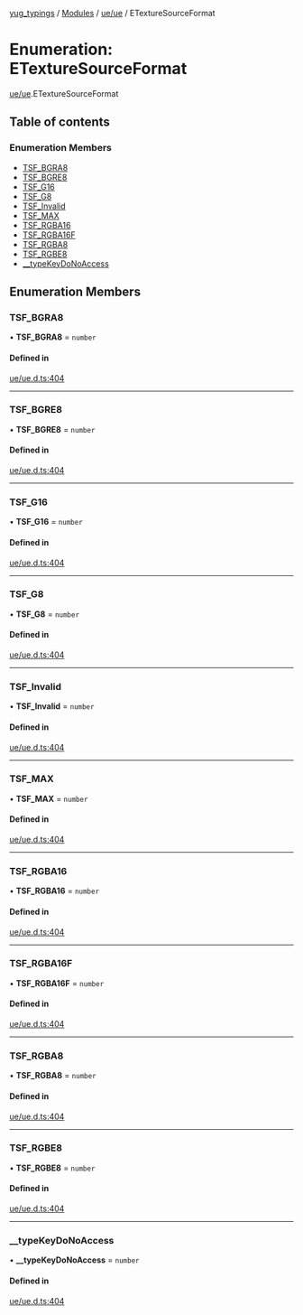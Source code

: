 [yug_typings](../README.md) / [Modules](../modules.md) / [ue/ue](../modules/ue_ue.md) / ETextureSourceFormat

# Enumeration: ETextureSourceFormat

[ue/ue](../modules/ue_ue.md).ETextureSourceFormat

## Table of contents

### Enumeration Members

- [TSF\_BGRA8](ue_ue.ETextureSourceFormat.md#tsf_bgra8)
- [TSF\_BGRE8](ue_ue.ETextureSourceFormat.md#tsf_bgre8)
- [TSF\_G16](ue_ue.ETextureSourceFormat.md#tsf_g16)
- [TSF\_G8](ue_ue.ETextureSourceFormat.md#tsf_g8)
- [TSF\_Invalid](ue_ue.ETextureSourceFormat.md#tsf_invalid)
- [TSF\_MAX](ue_ue.ETextureSourceFormat.md#tsf_max)
- [TSF\_RGBA16](ue_ue.ETextureSourceFormat.md#tsf_rgba16)
- [TSF\_RGBA16F](ue_ue.ETextureSourceFormat.md#tsf_rgba16f)
- [TSF\_RGBA8](ue_ue.ETextureSourceFormat.md#tsf_rgba8)
- [TSF\_RGBE8](ue_ue.ETextureSourceFormat.md#tsf_rgbe8)
- [\_\_typeKeyDoNoAccess](ue_ue.ETextureSourceFormat.md#__typekeydonoaccess)

## Enumeration Members

### TSF\_BGRA8

• **TSF\_BGRA8** = `number`

#### Defined in

[ue/ue.d.ts:404](https://github.com/YugMetaverse/yug_typings/blob/b7d9b19/ue/ue.d.ts#L404)

___

### TSF\_BGRE8

• **TSF\_BGRE8** = `number`

#### Defined in

[ue/ue.d.ts:404](https://github.com/YugMetaverse/yug_typings/blob/b7d9b19/ue/ue.d.ts#L404)

___

### TSF\_G16

• **TSF\_G16** = `number`

#### Defined in

[ue/ue.d.ts:404](https://github.com/YugMetaverse/yug_typings/blob/b7d9b19/ue/ue.d.ts#L404)

___

### TSF\_G8

• **TSF\_G8** = `number`

#### Defined in

[ue/ue.d.ts:404](https://github.com/YugMetaverse/yug_typings/blob/b7d9b19/ue/ue.d.ts#L404)

___

### TSF\_Invalid

• **TSF\_Invalid** = `number`

#### Defined in

[ue/ue.d.ts:404](https://github.com/YugMetaverse/yug_typings/blob/b7d9b19/ue/ue.d.ts#L404)

___

### TSF\_MAX

• **TSF\_MAX** = `number`

#### Defined in

[ue/ue.d.ts:404](https://github.com/YugMetaverse/yug_typings/blob/b7d9b19/ue/ue.d.ts#L404)

___

### TSF\_RGBA16

• **TSF\_RGBA16** = `number`

#### Defined in

[ue/ue.d.ts:404](https://github.com/YugMetaverse/yug_typings/blob/b7d9b19/ue/ue.d.ts#L404)

___

### TSF\_RGBA16F

• **TSF\_RGBA16F** = `number`

#### Defined in

[ue/ue.d.ts:404](https://github.com/YugMetaverse/yug_typings/blob/b7d9b19/ue/ue.d.ts#L404)

___

### TSF\_RGBA8

• **TSF\_RGBA8** = `number`

#### Defined in

[ue/ue.d.ts:404](https://github.com/YugMetaverse/yug_typings/blob/b7d9b19/ue/ue.d.ts#L404)

___

### TSF\_RGBE8

• **TSF\_RGBE8** = `number`

#### Defined in

[ue/ue.d.ts:404](https://github.com/YugMetaverse/yug_typings/blob/b7d9b19/ue/ue.d.ts#L404)

___

### \_\_typeKeyDoNoAccess

• **\_\_typeKeyDoNoAccess** = `number`

#### Defined in

[ue/ue.d.ts:404](https://github.com/YugMetaverse/yug_typings/blob/b7d9b19/ue/ue.d.ts#L404)
